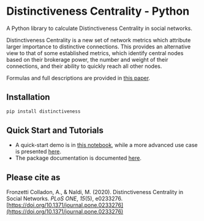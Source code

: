 # Distinctiveness Centrality - Python
A Python library to calculate Distinctiveness Centrality in social networks. 

Distinctiveness Centrality is a new set of network metrics which attribute larger importance to distinctive connections. This provides an alternative view to that of some established metrics, which identify central nodes based on their brokerage power, the number and weight of their connections, and their ability to quickly reach all other nodes.

Formulas and full descriptions are provided in [this paper](https://doi.org/10.1371/journal.pone.0233276).

## Installation
```python
pip install distinctiveness
```

## Quick Start and Tutorials
- A quick-start demo is in [this notebook](DistinctivenessCentralityDemo.ipynb), while a more advanced use case is presented [here](DistinctivenessByAttribute.ipynb).
- The package documentation is documented [here](https://iandreafc.github.io/distinctiveness/).


## Please cite as
Fronzetti Colladon, A., & Naldi, M. (2020). Distinctiveness Centrality in Social Networks. *PLoS ONE*, *15*(5), e0233276. [https://doi.org/10.1371/journal.pone.0233276](https://doi.org/10.1371/journal.pone.0233276)
